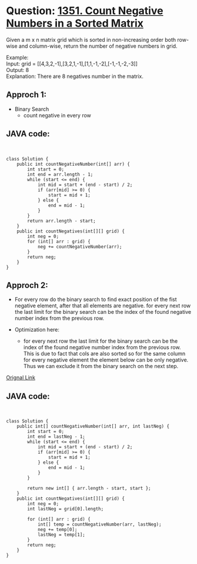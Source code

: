 # Question: [1351. Count Negative Numbers in a Sorted Matrix](https://leetcode.com/problems/count-negative-numbers-in-a-sorted-matrix/)
  
Given a m x n matrix grid which is sorted in non-increasing order both row-wise and column-wise, return the number of negative numbers in grid.
 
Example:  
Input: grid = [[4,3,2,-1],[3,2,1,-1],[1,1,-1,-2],[-1,-1,-2,-3]]  
Output: 8  
Explanation: There are 8 negatives number in the matrix.  

## Approch 1: 
* Binary Search
    * count negative in every row
## JAVA code:
<br>

    class Solution {
        public int countNegativeNumber(int[] arr) {
            int start = 0;
            int end = arr.length - 1;
            while (start <= end) {
                int mid = start + (end - start) / 2;
                if (arr[mid] >= 0) {
                    start = mid + 1;
                } else {
                    end = mid - 1;
                }
            }
            return arr.length - start;
        }
        public int countNegatives(int[][] grid) {
            int neg = 0;
            for (int[] arr : grid) {
                neg += countNegativeNumber(arr);
            }
            return neg;
        }
    }

  
## Approch 2: 
* For every row do the binary search to find exact position of the fist negative element, after that all elements are negative. for every next row the last limit for the binary search can be the index of the found negative number index from the previous row.

* Optimization here:
    * for every next row the last limit for the binary search can be the index of the found negative number index from the previous row.  
    This is due to fact that cols are also sorted so for the same column for every negative element the element below can be only negative. Thus we can exclude it from the binary search on the next step.


[Orignal Link](https://leetcode.com/problems/count-negative-numbers-in-a-sorted-matrix/discuss/512165/Java-binary-search-beats-100-explained)

## JAVA code:
<br>

    class Solution {
        public int[] countNegativeNumber(int[] arr, int lastNeg) {
            int start = 0;
            int end = lastNeg - 1;
            while (start <= end) {
                int mid = start + (end - start) / 2;
                if (arr[mid] >= 0) {
                    start = mid + 1;
                } else {
                    end = mid - 1;
                }
            }

            return new int[] { arr.length - start, start };
        }
        public int countNegatives(int[][] grid) {
            int neg = 0;
            int lastNeg = grid[0].length;
            
            for (int[] arr : grid) {
                int[] temp = countNegativeNumber(arr, lastNeg);
                neg += temp[0];
                lastNeg = temp[1];
            }
            return neg;
        }
    }